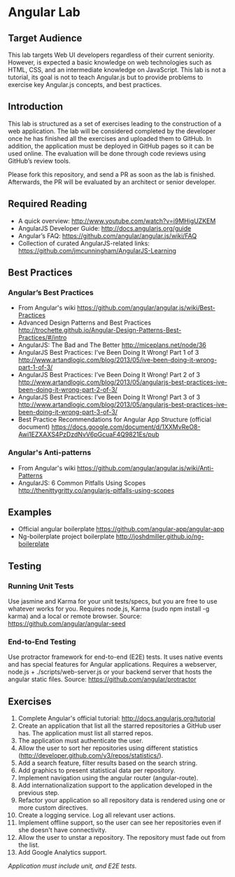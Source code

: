 Angular Lab
===========
## Target Audience
This lab targets Web UI developers regardless of their current seniority. However, is expected a basic knowledge on web technologies such as HTML, CSS, and an intermediate knowledge on JavaScript.
This lab is not a tutorial, its goal is not to teach Angular.js but to provide problems to exercise key Angular.js concepts, and best practices.

## Introduction
This lab is structured as a set of exercises leading to the construction of a web application. The lab will be considered completed by the developer once he has finished all the exercises and uploaded them to GitHub. In addition, the application must be deployed in GitHub pages so it can be used online. The evaluation will be done through code reviews using GitHub’s review tools.

Please fork this repository, and send a PR as soon as the lab is finished. Afterwards, the PR will be evaluated by an architect or senior developer. 

## Required Reading
- A quick overview: http://www.youtube.com/watch?v=i9MHigUZKEM
- AngularJS Developer Guide: http://docs.angularjs.org/guide
- Angular’s FAQ: https://github.com/angular/angular.js/wiki/FAQ
- Collection of curated AngularJS-related links: https://github.com/jmcunningham/AngularJS-Learning

## Best Practices
### Angular’s Best Practices
- From Angular's wiki https://github.com/angular/angular.js/wiki/Best-Practices
- Advanced Design Patterns and Best Practices http://trochette.github.io/Angular-Design-Patterns-Best-Practices/#/intro
- AngularJS: The Bad and The Better http://miceplans.net/node/36
- AngularJS Best Practices: I’ve Been Doing It Wrong! Part 1 of 3 http://www.artandlogic.com/blog/2013/05/ive-been-doing-it-wrong-part-1-of-3/
- AngularJS Best Practices: I’ve Been Doing It Wrong! Part 2 of 3 http://www.artandlogic.com/blog/2013/05/angularjs-best-practices-ive-been-doing-it-wrong-part-2-of-3/
- AngularJS Best Practices: I’ve Been Doing It Wrong! Part 3 of 3 http://www.artandlogic.com/blog/2013/05/angularjs-best-practices-ive-been-doing-it-wrong-part-3-of-3/
- Best Practice Recommendations for Angular App Structure (official document) https://docs.google.com/document/d/1XXMvReO8-Awi1EZXAXS4PzDzdNvV6pGcuaF4Q9821Es/pub

### Angular's Anti-patterns
- From Angular's wiki https://github.com/angular/angular.js/wiki/Anti-Patterns
- AngularJS: 6 Common Pitfalls Using Scopes http://thenittygritty.co/angularjs-pitfalls-using-scopes

## Examples
- Official angular boilerplate https://github.com/angular-app/angular-app
- Ng-boilerplate project boilerplate http://joshdmiller.github.io/ng-boilerplate

## Testing
### Running Unit Tests
Use  jasmine and Karma for your unit tests/specs, but you are free to use whatever works for you.
Requires node.js, Karma (sudo npm install -g karma) and a local or remote browser.
Source: https://github.com/angular/angular-seed
### End-to-End Testing
Use protractor framework for end-to-end (E2E) tests. It uses native events and has special features for Angular applications.
Requires a webserver, node.js + ./scripts/web-server.js or your backend server that hosts the angular static files.
Source: https://github.com/angular/protractor

## Exercises
1. Complete Angular's official tutorial: http://docs.angularjs.org/tutorial
2. Create an application that list all the starred repositories a GitHub user has. The application must list all starred repos.
3. The application must authenticate the user.
4. Allow the user to sort her repositories using different statistics (http://developer.github.com/v3/repos/statistics/).
5. Add a search feature, filter results based on the search string.
6. Add graphics to present statistical data per repository.
7. Implement navigation using the angular router (angular-route).
8. Add internationalization support to the application developed in the previous step.
9. Refactor your application so all repository data is rendered using one or more custom directives.
10. Create a logging service. Log all relevant user actions.
11. Implement offline support, so the user can see her repositories even if she doesn't have connectivity.
12. Allow the user to unstar a repository. The repository must fade out from the list.
13. Add Google Analytics support.

_Application must include unit, and E2E tests._
 
